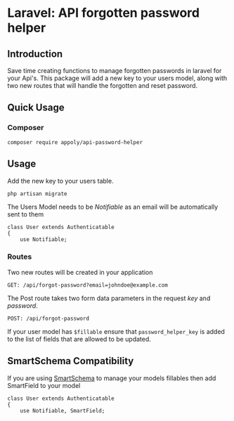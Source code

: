 # Laravel: API forgotten password helper

## Introduction

Save time creating functions to manage forgotten passwords in laravel for your Api's. This package will add a new key to your users model, along with two new routes that will handle the forgotten and reset password.

## Quick Usage

### Composer

```
composer require appoly/api-password-helper
```

## Usage

Add the new key to your users table.

```
php artisan migrate
```

The Users Model needs to be _Notifiable_ as an email will be automatically sent to them

```
class User extends Authenticatable
{
    use Notifiable;
```

### Routes

Two new routes will be created in your application

```
GET: /api/forgot-password?email=johndoe@example.com
```
The Post route takes two form data parameters in the request _key_ and _password_. 

```
POST: /api/forgot-password
```

If your user model has `$fillable` ensure that `password_helper_key` is added to the list of fields that are allowed to be updated.

## SmartSchema Compatibility

If you are using [SmartSchema](https://github.com/appoly/smart-schema/) to manage your models fillables then add SmartField to your model

```
class User extends Authenticatable
{
    use Notifiable, SmartField;
```
